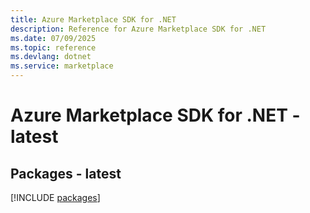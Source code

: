 ```yaml
---
title: Azure Marketplace SDK for .NET
description: Reference for Azure Marketplace SDK for .NET
ms.date: 07/09/2025
ms.topic: reference
ms.devlang: dotnet
ms.service: marketplace
---
```

# Azure Marketplace SDK for .NET - latest
## Packages - latest
[!INCLUDE [packages](marketplace-index.md)]